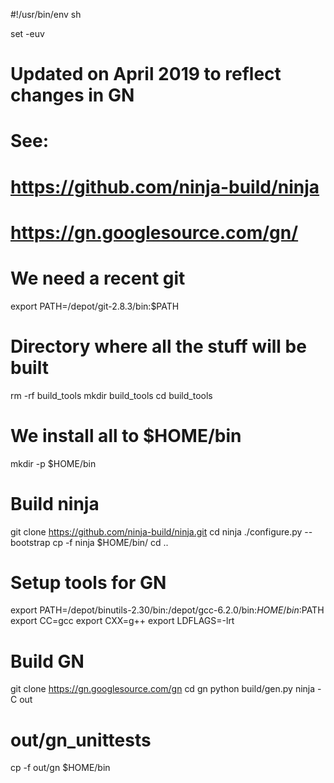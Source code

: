 #!/usr/bin/env sh

set -euv

# Updated on April 2019 to reflect changes in GN
# See:
# https://github.com/ninja-build/ninja
# https://gn.googlesource.com/gn/

# We need a recent git
export PATH=/depot/git-2.8.3/bin:$PATH

# Directory where all the stuff will be built
rm -rf build_tools
mkdir build_tools
cd build_tools

# We install all to $HOME/bin
mkdir -p $HOME/bin

# Build ninja
git clone https://github.com/ninja-build/ninja.git
cd ninja
./configure.py --bootstrap
cp -f ninja $HOME/bin/
cd ..

# Setup tools for GN
export PATH=/depot/binutils-2.30/bin:/depot/gcc-6.2.0/bin:$HOME/bin:$PATH
export CC=gcc
export CXX=g++
export LDFLAGS=-lrt

# Build GN
git clone https://gn.googlesource.com/gn
cd gn
python build/gen.py
ninja -C out
# out/gn_unittests
cp -f out/gn $HOME/bin
